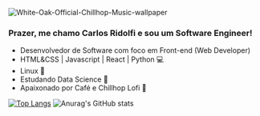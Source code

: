 ![White-Oak-Official-Chillhop-Music-wallpaper](https://user-images.githubusercontent.com/27232476/142006943-538c42ca-babc-4df4-8b3d-5805c06283c0.gif)

### Prazer, me chamo Carlos Ridolfi e sou um Software Engineer!
- Desenvolvedor de Software com foco em Front-end (Web Developer)
- HTML&CSS | Javascript | React | Python 💻
- Linux 🐧
- Estudando Data Science 🎲
- Apaixonado por Café e Chillhop Lofi 🦝

 [![Top Langs](https://github-readme-stats.vercel.app/api/top-langs/?username=carlosridolfi&langs_count=8&theme=dark)](https://github.com/anuraghazra/github-readme-stats)
 ![Anurag's GitHub stats](https://github-readme-stats.vercel.app/api?username=carlosridolfi&count_private=true&show_icons=true&theme=dark)



